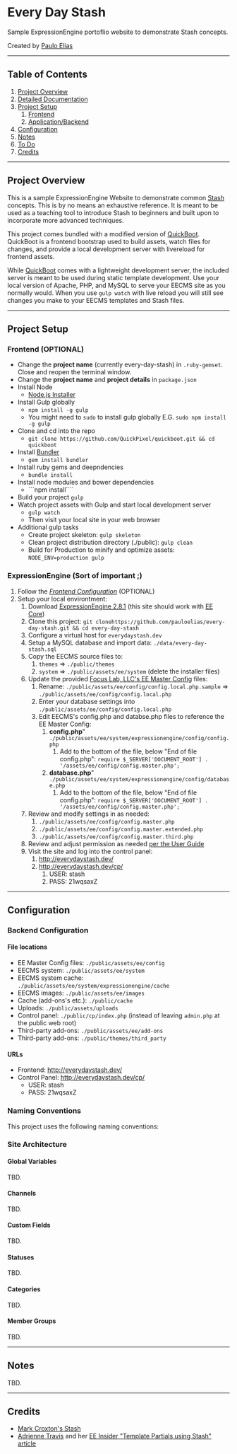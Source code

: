 # Every Day Stash

Sample ExpressionEngine portoflio website to demonstrate Stash concepts.

Created by [Paulo Elias](https://twitter.com/pauloelias)

---

## Table of Contents

1. [Project Overview](#overview)
2. [Detailed Documentation](documentation)
3. [Project Setup](#project-setup)
    1. [Frontend](#frontend)
    2. [Application/Backend](#backend)
4. [Configuration](#configuration)
5. [Notes](#notes)
6. [To Do](#todo)
7. [Credits](#credits)

---

## <a name="overview"></a> Project Overview

This is a sample ExpressionEngine Website to demonstrate common [Stash](https://github.com/croxton/Stash) concepts. This is by no means an exhaustive reference. It is meant to be used as a teaching tool to introduce Stash to beginners and built upon to incorporate more advanced techniques.

This project comes bundled with a modified version of [QuickBoot](https://github.com/QuickPixel/quickboot). QuickBoot is a frontend bootstrap used to build assets, watch files for changes, and provide a local development server with livereload for frontend assets.

While [QuickBoot](https://github.com/QuickPixel/quickboot) comes with a lightweight development server, the included server is meant to be used during static template development. Use your local version of Apache, PHP, and MySQL to serve your EECMS site as you normally would. When you use ```gulp watch``` with live reload you will still see changes you make to your EECMS templates and Stash files.

---

## <a name="project-setup"></a> Project Setup

### <a name="frontend"></a> Frontend (OPTIONAL)

* Change the **project name** (currently every-day-stash) in ```.ruby-gemset```. Close and reopen the terminal window.
* Change the **project name** and **project details** in ```package.json```
* Install Node
    * [Node.js Installer](http://nodejs.org/)
* Install Gulp globally
    * ```npm install -g gulp```
    * You might need to ```sudo``` to install gulp globally E.G. ```sudo npm install -g gulp```
* Clone and cd into the repo
    * ```git clone https://github.com/QuickPixel/quickboot.git && cd quickboot```
* Install [Bundler](http://bundler.io/)
	*  ```gem install bundler```
* Install ruby gems and  deepndencies
    * ```bundle install```
* Install node modules and bower dependencies
    * ```npm install````
* Build your project ```gulp```
* Watch project assets with Gulp and start local development server
	* ```gulp watch```
	* Then visit your local site in your web browser
* Additional gulp tasks
  * Create project skeleton: ```gulp skeleton```
  * Clean project distribution directory (./public): ```gulp clean```
  * Build for Production to minify and optimize assets: ```NODE_ENV=production gulp```

### <a name="backend"></a> ExpressionEngine (Sort of important ;)

1.  Follow the [*Frontend Configuration*](#frontend) (OPTIONAL)
2. Setup your local environtment:
	1. Download [ExpressionEngine 2.8.1](http://ellislab.com/expressionengine) (this site should work with [EE Core](https://store.ellislab.com/#ee-core))
	2. Clone this project: 	```git clonehttps://github.com/pauloelias/every-day-stash.git && cd every-day-stash```
	3. Configure a virtual host for ```everydaystash.dev```
	4. Setup a MySQL database and import data: ```./data/every-day-stash.sql```
	5. Copy the EECMS source files to:
		1. ```themes``` => ```./public/themes```
		2. ```system``` => ```./public/assets/ee/system``` (delete the installer files)
	6. Update the provided [Focus Lab, LLC's EE Master Config](https://github.com/focuslabllc/ee-master-config) files:
		1. Rename: ```./public/assets/ee/config/config.local.php.sample``` => ```./public/assets/ee/config/config.local.php```
		2. Enter your database settings into ```./public/assets/ee/config/config.local.php```
		3. Edit EECMS's config.php and databse.php files to reference the EE Master Config:
			1. **config.php**" ```./public/assets/ee/system/expressionengine/config/config.php```
				1. Add to the bottom of the file, below "End of file config.php": ```require $_SERVER['DOCUMENT_ROOT'] . '/assets/ee/config/config.master.php';```
			2. **database.php**" ```./public/assets/ee/system/expressionengine/config/database.php```
				1. Add to the bottom of the file, below "End of file config.php": ```require $_SERVER['DOCUMENT_ROOT'] . '/assets/ee/config/config.master.php';```
	7. Review and modify settings in as needed:
		1.  ```./public/assets/ee/config/config.master.php```
		2.  ```./public/assets/ee/config/config.master.extended.php```
		3.  ```./public/assets/ee/config/config.master.third.php```
	8. Review and adjust permission as needed [per the User Guide](http://ellislab.com/expressionengine/user-guide/installation/installation.html#set-file-permissions)
	9. Visit the site and log into the control panel:
		1. http://everydaystash.dev/
		2. http://everydaystash.dev/cp/
			1. USER: stash
			2. PASS: 21wqsaxZ

---

## <a name="configuration"></a> Configuration

### Backend Configuration

#### File locations

* EE Master Config files: ```./public/assets/ee/config```
* EECMS system: ```./public/assets/ee/system```
* EECMS system cache: ```./public/assets/ee/system/expressionengine/cache```
* EECMS images: ```./public/assets/ee/images```
* Cache (add-ons's etc.): ```./public/cache```
* Uploads: ```./public/assets/uploads```
* Control panel: ```./public/cp/index.php``` (instead of leaving ```admin.php``` at the public web root)
* Third-party add-ons: ```./public/assets/ee/add-ons```
* Third-party add-ons: ```./public/themes/third_party```

#### URLs

* Frontend: http://everydaystash.dev/
* Control Panel: http://everydaystash.dev/cp/
	* USER: stash
	* PASS: 21wqsaxZ

### <a name="naming-conventions"></a> Naming Conventions

This project uses the following naming conventions:

### Site Architecture

#### <a name="global-variables"></a> Global Variables

TBD.

#### <a name="channels"></a> Channels

TBD.

#### <a name="custom-fields"></a> Custom Fields

TBD.

#### <a name="statuses"></a> Statuses

TBD.

#### <a name="categories"></a> Categories

TBD.

#### <a name="member-groups"></a> Member Groups

TBD.

---

## <a name="notes"></a> Notes

TBD.

---

## <a name="credits"></a> Credits

* [Mark Croxton's Stash](https://github.com/croxton/Stash/)
* [Adrienne Travis](https://twitter.com/adrienneleigh) and her [EE Insider "Template Partials using Stash" article](http://eeinsider.com/articles/template-partials-using-stash)
